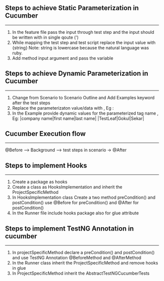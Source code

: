 ## Steps to achieve Static Parameterization in Cucumber
-------------------------------------------------------

1. In the feature file pass the input through test step and the input should be written with in single qoute (')
2. While mapping the test step and test script replace the input value with {string} Note: string is lowercase because the natural language was ruby.
3. Add method input argument and pass the variable


## Steps to achieve Dynamic Parameterization in Cucumber
--------------------------------------------------------

1. Change from Scenario to Scenario Outline and Add Examples keyword after the test steps
2. Replace the parameterizaton value/data with <tag name> , Eg :<company name>
3. In the Example provide dynamic values for the parameterized tag name , 
    Eg: |company name|first name|last name|
        |TestLeaf|Gokul|Sekar|


## Cucumber Execution flow
--------------------------
 @Before --> Background --> test steps in scenario -> @After

## Steps to implement Hooks
---------------------------
1. Create a package as hooks
2. Create a class as HooksImplementation and inherit the ProjectSpecificMethod
3. In HooksImplementation class Create a two method preCondition() and postCondition() use @Before for preCondition() and @After for postCondition()
4. In the Runner file include hooks package also for glue attribute

## Steps to implement TestNG Annotation in cucumber
---------------------------------------------------
1. In projectSpecificMethod declare a preCondition() and postCondition() and use TestNG Annotation @BeforeMethod and @AfterMethod 
2. In the Runner class inherit the ProjectSpecificMethod and remove hooks in glue
3. In ProjectSpecificMethod inherit the AbstractTestNGCucumberTests


